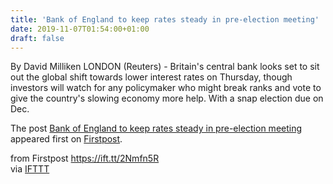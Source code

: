 ```yaml
---
title: 'Bank of England to keep rates steady in pre-election meeting'
date: 2019-11-07T01:54:00+01:00
draft: false
---
```


By David Milliken LONDON (Reuters) - Britain's central bank looks set to sit out the global shift towards lower interest rates on Thursday, though investors will watch for any policymaker who might break ranks and vote to give the country's slowing economy more help. With a snap election due on Dec.

The post [Bank of England to keep rates steady in pre-election meeting](http://www.firstpost.com/business/bank-of-england-to-keep-rates-steady-in-pre-election-meeting-7614011.html) appeared first on [Firstpost](http://www.firstpost.com).

  
  
from Firstpost https://ift.tt/2Nmfn5R  
via [IFTTT](https://ifttt.com/?ref=da&site=blogger)